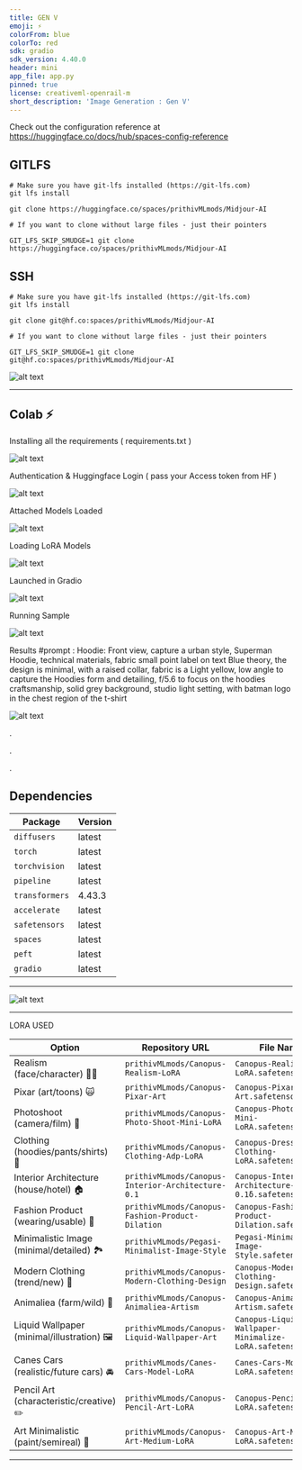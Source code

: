 ```yaml
---
title: GEN V
emoji: ⚡
colorFrom: blue
colorTo: red
sdk: gradio
sdk_version: 4.40.0
header: mini
app_file: app.py
pinned: true
license: creativeml-openrail-m
short_description: 'Image Generation : Gen V'
---
```


Check out the configuration reference at https://huggingface.co/docs/hub/spaces-config-reference

## GITLFS

    # Make sure you have git-lfs installed (https://git-lfs.com)
    git lfs install
    
    git clone https://huggingface.co/spaces/prithivMLmods/Midjour-AI
    
    # If you want to clone without large files - just their pointers
    
    GIT_LFS_SKIP_SMUDGE=1 git clone https://huggingface.co/spaces/prithivMLmods/Midjour-AI
    
## SSH
    
    # Make sure you have git-lfs installed (https://git-lfs.com)
    git lfs install
    
    git clone git@hf.co:spaces/prithivMLmods/Midjour-AI
    
    # If you want to clone without large files - just their pointers
    
    GIT_LFS_SKIP_SMUDGE=1 git clone git@hf.co:spaces/prithivMLmods/Midjour-AI

![alt text](assets/genv.png)

-------------------------------------------------------------------------------------------------------------

## Colab ⚡

Installing all the requirements ( requirements.txt )

![alt text](Colab/colab1.png)

Authentication & Huggingface Login ( pass your Access token from HF )

![alt text](Colab/colab2.png)

Attached Models Loaded

![alt text](Colab/colab3.png)

Loading LoRA Models

![alt text](Colab/colab4.png)

Launched in Gradio

![alt text](Colab/colab5.png)

Running Sample

![alt text](Colab/colab6.png)

Results #prompt : Hoodie: Front view, capture a urban style, Superman Hoodie, technical materials, fabric small point label on text Blue theory, the design is minimal, with a raised collar, fabric is a Light yellow, low angle to capture the Hoodies form and detailing, f/5.6 to focus on the hoodies craftsmanship, solid grey background, studio light setting, with batman logo in the chest region of the t-shirt


![alt text](Colab/colab7.png)


.

.

.

## Dependencies

| Package        | Version       |
|----------------|---------------|
| `diffusers`    | latest        |
| `torch`        | latest        |
| `torchvision`  | latest        |
| `pipeline`     | latest        |
| `transformers` | 4.43.3        |
| `accelerate`   | latest        |
| `safetensors`  | latest        |
| `spaces`       | latest        |
| `peft`         | latest        |
| `gradio`       | latest        |

------------------------------------------------------------------------------------------------------------------------------------------------------------------------------


![alt text](assets/GenVis.gif)


----------------------------------------------------------------------------------------------------------------------------------------------------------------------------

LORA USED

| Option                               | Repository URL                                       | File Name                                      | Alias        |
|--------------------------------------|------------------------------------------------------|------------------------------------------------|--------------|
| Realism (face/character) 👦🏻          | `prithivMLmods/Canopus-Realism-LoRA`                 | `Canopus-Realism-LoRA.safetensors`             | `rlms`       |
| Pixar (art/toons) 🙀                 | `prithivMLmods/Canopus-Pixar-Art`                    | `Canopus-Pixar-Art.safetensors`                | `pixar`      |
| Photoshoot (camera/film) 📸          | `prithivMLmods/Canopus-Photo-Shoot-Mini-LoRA`        | `Canopus-Photo-Shoot-Mini-LoRA.safetensors`    | `photo`      |
| Clothing (hoodies/pants/shirts) 👔   | `prithivMLmods/Canopus-Clothing-Adp-LoRA`            | `Canopus-Dress-Clothing-LoRA.safetensors`      | `clth`       |
| Interior Architecture (house/hotel) 🏠 | `prithivMLmods/Canopus-Interior-Architecture-0.1`    | `Canopus-Interior-Architecture-0.1δ.safetensors` | `arch`       |
| Fashion Product (wearing/usable) 👜  | `prithivMLmods/Canopus-Fashion-Product-Dilation`     | `Canopus-Fashion-Product-Dilation.safetensors` | `fashion`    |
| Minimalistic Image (minimal/detailed) 🏞️ | `prithivMLmods/Pegasi-Minimalist-Image-Style`        | `Pegasi-Minimalist-Image-Style.safetensors`    | `minimalist` |
| Modern Clothing (trend/new) 👕       | `prithivMLmods/Canopus-Modern-Clothing-Design`       | `Canopus-Modern-Clothing-Design.safetensors`   | `mdrnclth`   |
| Animaliea (farm/wild) 🫎             | `prithivMLmods/Canopus-Animaliea-Artism`             | `Canopus-Animaliea-Artism.safetensors`         | `Animaliea`  |
| Liquid Wallpaper (minimal/illustration) 🖼️ | `prithivMLmods/Canopus-Liquid-Wallpaper-Art`         | `Canopus-Liquid-Wallpaper-Minimalize-LoRA.safetensors` | `liquid`     |
| Canes Cars (realistic/future cars) 🚘 | `prithivMLmods/Canes-Cars-Model-LoRA`                | `Canes-Cars-Model-LoRA.safetensors`            | `car`        |
| Pencil Art (characteristic/creative) ✏️ | `prithivMLmods/Canopus-Pencil-Art-LoRA`               | `Canopus-Pencil-Art-LoRA.safetensors`          | `Pencil Art` |
| Art Minimalistic (paint/semireal) 🎨 | `prithivMLmods/Canopus-Art-Medium-LoRA`              | `Canopus-Art-Medium-LoRA.safetensors`          | `mdm`        |



-----------------------------------------------------------------------------------------------------------------------------------------------------------------------------------------------------


